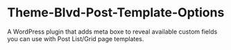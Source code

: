 Theme-Blvd-Post-Template-Options
================================

A WordPress plugin that adds meta boxe to reveal available custom fields you can use with Post List/Grid page templates.
